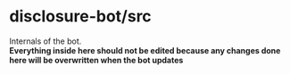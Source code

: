 # disclosure-bot/src
Internals of the bot. <br />
**Everything inside here should not be edited because any changes done here will be overwritten when the bot updates**